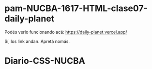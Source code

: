 # pam-NUCBA-1617-HTML-clase07-daily-planet

Podés verlo funcionando acá:
https://daily-planet.vercel.app/

Sí, los link andan. Apretá nomás.
# Diario-CSS-NUCBA
